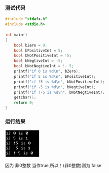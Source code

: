 ### 测试代码

```c
#include "stdafx.h"
#include <stdio.h>

int main()
{
    bool bZero = 0;
    bool bPositiveInt = 5;
    bool bNotPositiveInt = !5;
    bool bNegtiveInt = -5;
    bool bNotNegtiveInt = !- 5;
    printf("if 0 is %d\n", bZero);
    printf("if 5 is %d\n", bPositiveInt);
    printf("if !5 is %d\n", bNotPositiveInt);
    printf("if -5 is %d\n", bNegtiveInt);
    printf("if !-5 is %d\n", bNotNegtiveInt);
    getchar();
    return 0;
}
```
### 运行结果

![Result](https://github.com/samir80/Doubts/blob/master/Program%20Language/Res/IntLogicExpress.png)

因为 非0整数 当作true,所以！(非0整数)则为 false
